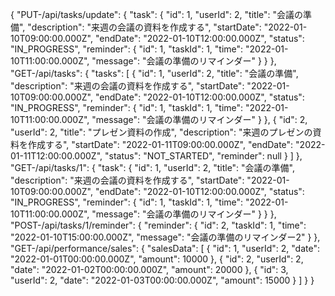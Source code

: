 {
  "PUT-/api/tasks/update": {
    "task": {
      "id": 1,
      "userId": 2,
      "title": "会議の準備",
      "description": "来週の会議の資料を作成する",
      "startDate": "2022-01-10T09:00:00.000Z",
      "endDate": "2022-01-10T12:00:00.000Z",
      "status": "IN_PROGRESS",
      "reminder": {
        "id": 1,
        "taskId": 1,
        "time": "2022-01-10T11:00:00.000Z",
        "message": "会議の準備のリマインダー"
      }
    }
  },
  "GET-/api/tasks": {
    "tasks": [
      {
        "id": 1,
        "userId": 2,
        "title": "会議の準備",
        "description": "来週の会議の資料を作成する",
        "startDate": "2022-01-10T09:00:00.000Z",
        "endDate": "2022-01-10T12:00:00.000Z",
        "status": "IN_PROGRESS",
        "reminder": {
          "id": 1,
          "taskId": 1,
          "time": "2022-01-10T11:00:00.000Z",
          "message": "会議の準備のリマインダー"
        }
      },
      {
        "id": 2,
        "userId": 2,
        "title": "プレゼン資料の作成",
        "description": "来週のプレゼンの資料を作成する",
        "startDate": "2022-01-11T09:00:00.000Z",
        "endDate": "2022-01-11T12:00:00.000Z",
        "status": "NOT_STARTED",
        "reminder": null
      }
    ]
  },
  "GET-/api/tasks/1": {
    "task": {
      "id": 1,
      "userId": 2,
      "title": "会議の準備",
      "description": "来週の会議の資料を作成する",
      "startDate": "2022-01-10T09:00:00.000Z",
      "endDate": "2022-01-10T12:00:00.000Z",
      "status": "IN_PROGRESS",
      "reminder": {
        "id": 1,
        "taskId": 1,
        "time": "2022-01-10T11:00:00.000Z",
        "message": "会議の準備のリマインダー"
      }
    }
  },
  "POST-/api/tasks/1/reminder": {
    "reminder": {
      "id": 2,
      "taskId": 1,
      "time": "2022-01-10T15:00:00.000Z",
      "message": "会議の準備のリマインダー2"
    }
  },
  "GET-/api/performance/sales": {
    "salesData": [
      {
        "id": 1,
        "userId": 2,
        "date": "2022-01-01T00:00:00.000Z",
        "amount": 10000
      },
      {
        "id": 2,
        "userId": 2,
        "date": "2022-01-02T00:00:00.000Z",
        "amount": 20000
      },
      {
        "id": 3,
        "userId": 2,
        "date": "2022-01-03T00:00:00.000Z",
        "amount": 15000
      }
    ]
  }
}